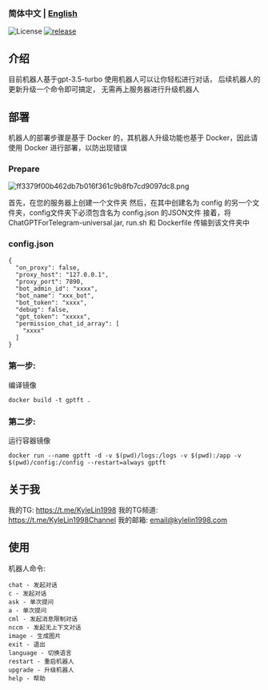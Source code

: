 ### 简体中文 | [English](./README_en.md)

![License](https://img.shields.io/badge/license-MIT-green)
[![release](https://img.shields.io/github/v/release/kylelin1998/ChatGPTForTelegram)](https://github.com/kylelin1998/ChatGPTForTelegram/releases/latest)

## 介绍
目前机器人基于gpt-3.5-turbo
使用机器人可以让你轻松进行对话， 后续机器人的更新升级一个命令即可搞定， 无需再上服务器进行升级机器人

## 部署
机器人的部署步骤是基于 Docker 的，其机器人升级功能也基于 Docker，因此请使用 Docker 进行部署，以防出现错误

### Prepare
![ff3379f00b462db7b016f361c9b8fb7cd9097dc8.png](https://openimg.kylelin1998.com/img/ff3379f00b462db7b016f361c9b8fb7cd9097dc8.png)

首先，在您的服务器上创建一个文件夹
然后，在其中创建名为 config 的另一个文件夹，config文件夹下必须包含名为 config.json 的JSON文件
接着，将 ChatGPTForTelegram-universal.jar, run.sh 和 Dockerfile 传输到该文件夹中

### config.json
```
{
  "on_proxy": false,
  "proxy_host": "127.0.0.1",
  "proxy_port": 7890,
  "bot_admin_id": "xxxx",
  "bot_name": "xxx_bot",
  "bot_token": "xxxx",
  "debug": false,
  "gpt_token": "xxxxx",
  "permission_chat_id_array": [
    "xxxx"
  ]
}
```

### 第一步:
编译镜像
```
docker build -t gptft .
```

### 第二步:
运行容器镜像
```
docker run --name gptft -d -v $(pwd)/logs:/logs -v $(pwd):/app -v $(pwd)/config:/config --restart=always gptft
```

## 关于我
我的TG: https://t.me/KyleLin1998
我的TG频道: https://t.me/KyleLin1998Channel
我的邮箱: email@kylelin1998.com

## 使用
机器人命令:
```
chat - 发起对话
c - 发起对话
ask - 单次提问
a - 单次提问
cml - 发起消息限制对话
nccm - 发起无上下文对话
image - 生成图片
exit - 退出
language - 切换语言
restart - 重启机器人
upgrade - 升级机器人
help - 帮助
```